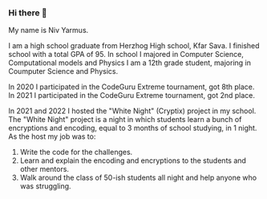 ### Hi there 👋

My name is Niv Yarmus.

I am a high school graduate from Herzhog High school, Kfar Sava.
I finished school with a total GPA of 95.
In school I majored in Computer Science, Computational models and Physics
I am a 12th grade student, majoring in Coumputer Science and Physics.

In 2020 I participated in the CodeGuru Extreme tournament, got 8th place.
In 2021 I participated in the CodeGuru Extreme tournament, got 2nd place.

In 2021 and 2022 I hosted the "White Night" (Cryptix) project in my school.
The "White Night" project is a night in which students learn a bunch of encryptions and encoding, equal to 3 months of school studying, in 1 night.
As the host my job was to:
1. Write the code for the challenges.
2. Learn and explain the encoding and encryptions to the students and other mentors.
3. Walk around the class of 50-ish students all night and help anyone who was struggling.

<!--
**NivYarmus/NivYarmus** is a ✨ _special_ ✨ repository because its `README.md` (this file) appears on your GitHub profile.

Here are some ideas to get you started:

- 🔭 I’m currently working on ...
- 🌱 I’m currently learning ...
- 👯 I’m looking to collaborate on ...
- 🤔 I’m looking for help with ...
- 💬 Ask me about ...
- 📫 How to reach me: ...
- 😄 Pronouns: ...
- ⚡ Fun fact: ...
-->
